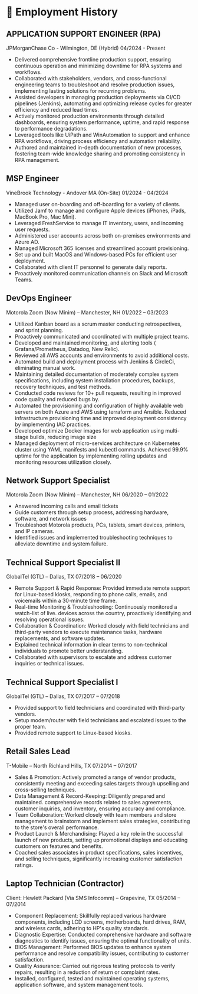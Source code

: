 
# 📂 Employment History

## APPLICATION SUPPORT ENGINEER (RPA)
JPMorganChase Co - Wilmington, DE (Hybrid)
04/2024 - Present

- Delivered comprehensive frontline production support, ensuring continuous operation and minimizing downtime for RPA systems and workflows.
- Collaborated with stakeholders, vendors, and cross-functional engineering teams to troubleshoot and resolve production issues, implementing lasting solutions for recurring problems.
- Assisted developers in managing production deployments via CI/CD pipelines (Jenkins), automating and optimizing release cycles for greater efficiency and reduced lead times.
- Actively monitored production environments through detailed dashboards, ensuring system performance, uptime, and rapid response to performance degradations.
- Leveraged tools like UiPath and WinAutomation to support and enhance RPA workflows, driving process efficiency and automation reliability.
- Authored and maintained in-depth documentation of new processes, fostering team-wide knowledge sharing and promoting consistency in RPA management.




## MSP Engineer
VineBrook Technology - Andover MA (On-Site)
01/2024 - 04/2024

- Managed user on-boarding and off-boarding for a variety of clients.
- Utilized Jamf to manage and configure Apple devices (iPhones, iPads, MacBook Pro, Mac Mini).
- Leveraged FreshService to manage IT inventory, users, and incoming user requests.
- Administered user accounts across both on-premises environments and Azure AD.
- Managed Microsoft 365 licenses and streamlined account provisioning.
- Set up and built MacOS and Windows-based PCs for efficient user deployment.
- Collaborated with client IT personnel to generate daily reports.
- Proactively monitored communication channels on Slack and Microsoft Teams.

## DevOps Engineer
Motorola Zoom (Now Minim) – Manchester, NH
01/2022 – 03/2023

- Utilized Kanban board as a scrum master conducting retrospectives, and sprint planning.
- Proactively communicated and coordinated with multiple project teams.
- Developed and maintained monitoring, and alerting tools ( Grafana/Prometheus, Datadog, New Relic).
- Reviewed all AWS accounts and environments to avoid additional costs.
- Automated build and deployment process with Jenkins & CircleCi, eliminating manual work.
- Maintaining detailed documentation of moderately complex system specifications, including system installation procedures, backups, recovery techniques,  and test methods.
- Conducted code reviews for 10+ pull requests, resulting in improved code quality and reduced bugs by.
- Automated the provisioning and configuration of highly available web servers on both Azure and AWS using terraform and Ansible. Reduced infrastructure provisioning time and improved deployment consistency by implementing IAC practices.
- Developed optimize Docker images for web application using multi-stage builds, reducing image size
- Managed deployment of micro-services architecture on Kubernetes cluster using YAML manifests and kubectl commands. Achieved 99.9%  uptime for the application by implementing rolling updates and monitoring resources utilization closely.

## Network Support Specialist
Motorola Zoom (Now Minim) – Manchester, NH
06/2020 – 01/2022

   - Answered incoming calls and email tickets
   - Guide customers through setup process, addressing hardware, software, and network issues
   - Troubleshoot Motorola products, PCs, tablets, smart devices, printers, and IP cameras.
   - Identified issues and implemented troubleshooting techniques to alleviate downtime and system failure.

## Technical Support Specialist II
GlobalTel (GTL) – Dallas, TX
07/2018 – 06/2020

   - Remote Support & Rapid Response: Provided immediate remote support for Linux-based kiosks, responding to phone calls, emails, and voicemails within a 30-minute time frame.
   - Real-time Monitoring & Troubleshooting: Continuously monitored a watch-list of live. devices across the country, proactively identifying and resolving operational issues.
   - Collaboration & Coordination: Worked closely with field technicians and third-party vendors to execute maintenance tasks, hardware replacements, and software updates.
   - Explained technical information in clear terms to non-technical individuals to promote better understanding.
   - Collaborated with supervisors to escalate and address customer inquiries or technical issues.
   
## Technical Support Specialist I
GlobalTel (GTL) – Dallas, TX
07/2017 – 07/2018

   - Provided support to field technicians and coordinated with third-party vendors.
   - Setup modem/router with field technicians and escalated issues to the proper team.
   - Provided remote support to Linux-based kiosks.

## Retail Sales Lead
T-Mobile – North Richland Hills, TX
07/2014 – 07/2017

   - Sales & Promotion: Actively promoted a range of vendor products, consistently meeting and exceeding sales targets through upselling and cross-selling techniques.
   - Data Management & Record-Keeping: Diligently prepared and maintained. comprehensive records related to sales agreements, customer inquiries, and inventory, ensuring accuracy and compliance.
   - Team Collaboration: Worked closely with team members and store management to brainstorm and implement sales strategies, contributing to the store's overall performance.
   - Product Launch & Merchandising: Played a key role in the successful launch of new products, setting up promotional displays and educating customers on features and benefits.
   - Coached sales associates in product specifications, sales incentives, and selling techniques, significantly increasing customer satisfaction ratings.

## Laptop Technician (Contractor)
Client: Hewlett Packard (Via SMS Infocomm) – Grapevine, TX
05/2014 – 07/2014

   - Component Replacement: Skillfully replaced various hardware components, including LCD screens, motherboards, hard drives, RAM, and wireless cards, adhering to HP's quality standards.
   - Diagnostic Expertise: Conducted comprehensive hardware and software diagnostics to identify issues, ensuring the optimal functionality of units.
   - BIOS Management: Performed BIOS updates to enhance system performance and resolve compatibility issues, contributing to customer satisfaction.
   - Quality Assurance: Carried out rigorous testing protocols to verify repairs, resulting in a reduction of return or complaint rates.
   - Installed, configured, tested and maintained operating systems, application software, and system management tools.
